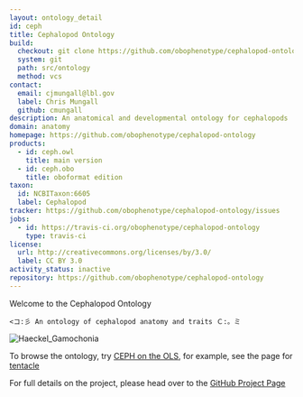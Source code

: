 ```yaml
---
layout: ontology_detail
id: ceph
title: Cephalopod Ontology
build:
  checkout: git clone https://github.com/obophenotype/cephalopod-ontology.git
  system: git
  path: src/ontology
  method: vcs
contact:
  email: cjmungall@lbl.gov
  label: Chris Mungall
  github: cmungall
description: An anatomical and developmental ontology for cephalopods
domain: anatomy
homepage: https://github.com/obophenotype/cephalopod-ontology
products:
  - id: ceph.owl
    title: main version
  - id: ceph.obo
    title: oboformat edition
taxon:
  id: NCBITaxon:6605
  label: Cephalopod
tracker: https://github.com/obophenotype/cephalopod-ontology/issues
jobs:
  - id: https://travis-ci.org/obophenotype/cephalopod-ontology
    type: travis-ci
license:
  url: http://creativecommons.org/licenses/by/3.0/
  label: CC BY 3.0
activity_status: inactive
repository: https://github.com/obophenotype/cephalopod-ontology
---
```


Welcome to the Cephalopod Ontology

```
<コ:彡 An ontology of cephalopod anatomy and traits Ｃ:。ミ
```

<img alt="Haeckel_Gamochonia" src="https://upload.wikimedia.org/wikipedia/commons/thumb/3/3f/Haeckel_Gamochonia.jpg/328px-Haeckel_Gamochonia.jpg"/>

To browse the ontology, try [CEPH on the OLS](http://www.ebi.ac.uk/ols/beta/ontologies/ceph), for example, see the page for
[tentacle](http://www.ebi.ac.uk/ols/beta/ontologies/ceph/terms?iri=http%3A%2F%2Fpurl.obolibrary.org%2Fobo%2FCEPH_0000256)

For full details on the project, please head over to the [GitHub Project Page](https://github.com/obophenotype/cephalopod-ontology)
